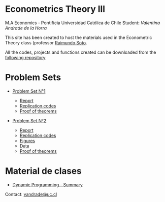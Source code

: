 # Econometrics Theory III

M.A Economics - Pontificia Universidad Católica de Chile
Student: *Valentina Andrade de la Horra*

This site has been created to host the materials used in the Econometric Theory class (professor [Raimundo Soto](https://economia.uc.cl/?profesor=raimundo-soto). 


All the codes, projects and functions created can be downloaded from the [following repository](https://github.com/valentinaandrade/econometrics-theoryIII/R)

# Problem Sets

- [Problem Set N°1](https://htmlpreview.github.io/?https://github.com/valentinaandrade/econometrics-theoryIII/blob/main/Rmd/problemset1.html)
  - [Report](https://htmlpreview.github.io/?https://github.com/valentinaandrade/econometrics-theoryIII/blob/main/Rmd/problemset1.html)
  - [Replication codes](https://github.com/valentinaandrade/econometrics-theoryIII/blob/main/Rmd/arima.Rmd)
  - [Proof of theorems](https://github.com/valentinaandrade/econometrics-theoryIII/tree/main/docs/problems/problemset1.pdf)
 

- [Problem Set N°2](https://htmlpreview.github.io/?https://github.com/valentinaandrade/econometrics-theoryIII/blob/main/Rmd/problemset2.html)
  - [Report](https://htmlpreview.github.io/?https://github.com/valentinaandrade/econometrics-theoryIII/blob/main/Rmd/problemset2.html)
  - [Replication codes](https://github.com/valentinaandrade/econometrics-theoryIII/blob/main/input/code3)
  - [Figures](https://github.com/valentinaandrade/econometrics-theoryIII/blob/main/input/code3/graphs)
  - [Data](https://github.com/valentinaandrade/econometrics-theoryIII/blob/main/input/code3/data)
  - [Proof of theorems](https://drive.google.com/file/d/1s1iCfTpfZSHP4Fkagwbdc7EX7Lkvi1Xl/view?usp=sharing)


# Material de clases
- [Dynamic Programming - Summary](https://valentinaandrade.github.io/macroeconomics-theory/practice/ayudantias/ayu3/dp-intro.pdf)


Contact: [vandrade@uc.cl](mailto:vandrade@uc.cl)
